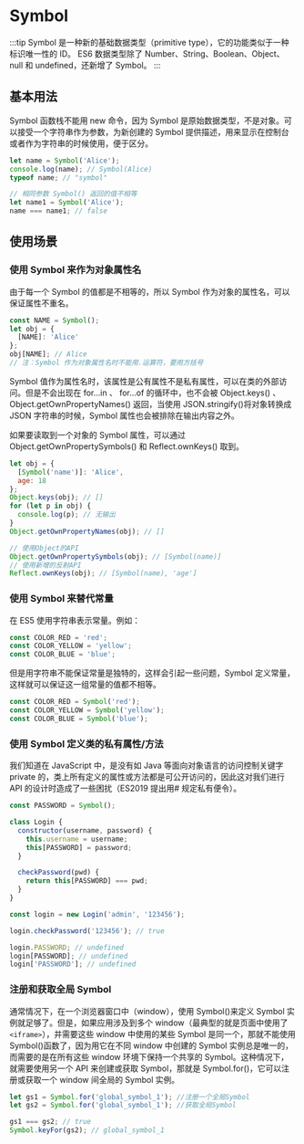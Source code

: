 # Symbol

:::tip
Symbol 是一种新的基础数据类型（primitive type），它的功能类似于一种标识唯一性的 ID。
ES6 数据类型除了 Number、String、Boolean、Object、null 和 undefined，还新增了 Symbol。
:::

## 基本用法

Symbol 函数栈不能用 new 命令，因为 Symbol 是原始数据类型，不是对象。可以接受一个字符串作为参数，为新创建的 Symbol 提供描述，用来显示在控制台或者作为字符串的时候使用，便于区分。

```js
let name = Symbol('Alice');
console.log(name); // Symbol(Alice)
typeof name; // "symbol"

// 相同参数 Symbol() 返回的值不相等
let name1 = Symbol('Alice');
name === name1; // false
```

## 使用场景

### 使用 Symbol 来作为对象属性名

由于每一个 Symbol 的值都是不相等的，所以 Symbol 作为对象的属性名，可以保证属性不重名。

```js
const NAME = Symbol();
let obj = {
  [NAME]: 'Alice'
};
obj[NAME]; // Alice
// 注：Symbol 作为对象属性名时不能用.运算符，要用方括号
```

Symbol 值作为属性名时，该属性是公有属性不是私有属性，可以在类的外部访问。但是不会出现在 for...in 、 for...of 的循环中，也不会被 Object.keys() 、 Object.getOwnPropertyNames() 返回，当使用 JSON.stringify()将对象转换成 JSON 字符串的时候，Symbol 属性也会被排除在输出内容之外。

如果要读取到一个对象的 Symbol 属性，可以通过 Object.getOwnPropertySymbols() 和 Reflect.ownKeys() 取到。

```js
let obj = {
  [Symbol('name')]: 'Alice',
  age: 18
};
Object.keys(obj); // []
for (let p in obj) {
  console.log(p); // 无输出
}
Object.getOwnPropertyNames(obj); // []

// 使用Object的API
Object.getOwnPropertySymbols(obj); // [Symbol(name)]
// 使用新增的反射API
Reflect.ownKeys(obj); // [Symbol(name), 'age']
```

### 使用 Symbol 来替代常量

在 ES5 使用字符串表示常量。例如：

```js
const COLOR_RED = 'red';
const COLOR_YELLOW = 'yellow';
const COLOR_BLUE = 'blue';
```

但是用字符串不能保证常量是独特的，这样会引起一些问题，Symbol 定义常量，这样就可以保证这一组常量的值都不相等。

```js
const COLOR_RED = Symbol('red');
const COLOR_YELLOW = Symbol('yellow');
const COLOR_BLUE = Symbol('blue');
```

### 使用 Symbol 定义类的私有属性/方法

我们知道在 JavaScript 中，是没有如 Java 等面向对象语言的访问控制关键字 private 的，类上所有定义的属性或方法都是可公开访问的，因此这对我们进行 API 的设计时造成了一些困扰（ES2019 提出用# 规定私有便令）。

```js
const PASSWORD = Symbol();

class Login {
  constructor(username, password) {
    this.username = username;
    this[PASSWORD] = password;
  }

  checkPassword(pwd) {
    return this[PASSWORD] === pwd;
  }
}

const login = new Login('admin', '123456');

login.checkPassword('123456'); // true

login.PASSWORD; // undefined
login[PASSWORD]; // undefined
login['PASSWORD']; // undefined
```

### 注册和获取全局 Symbol

通常情况下，在一个浏览器窗口中（window），使用 Symbol()来定义 Symbol 实例就足够了。但是，如果应用涉及到多个 window（最典型的就是页面中使用了`<iframe>`），并需要这些 window 中使用的某些 Symbol 是同一个，那就不能使用 Symbol()函数了，因为用它在不同 window 中创建的 Symbol 实例总是唯一的，而需要的是在所有这些 window 环境下保持一个共享的 Symbol。这种情况下，就需要使用另一个 API 来创建或获取 Symbol，那就是 Symbol.for()，它可以注册或获取一个 window 间全局的 Symbol 实例。

```js
let gs1 = Symbol.for('global_symbol_1'); //注册一个全局Symbol
let gs2 = Symbol.for('global_symbol_1'); //获取全局Symbol

gs1 === gs2; // true
Symbol.keyFor(gs2); // global_symbol_1
```
